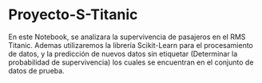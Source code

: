 # Proyecto-S-Titanic
En este Notebook, se analizara la supervivencia de pasajeros en el RMS Titanic. Ademas utilizaremos la librería Scikit-Learn para el procesamiento de datos, y la predicción de nuevos datos sin etiquetar (Determinar la probabilidad de supervivencia) los cuales se encuentran en el conjunto de datos de prueba.
